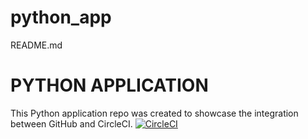 # python_app

README.md
# PYTHON APPLICATION
This Python application repo was created to showcase the integration between GitHub and CircleCI.
[![CircleCI](https://circleci.com/gh/NdagiStanley/python_app.svg?style=svg)](https://circleci.com/gh/NdagiStanley/python_app)
